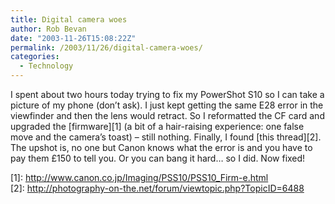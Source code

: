 ```yaml
---
title: Digital camera woes
author: Rob Bevan
date: "2003-11-26T15:08:22Z"
permalink: /2003/11/26/digital-camera-woes/
categories:
  - Technology
---
```

I spent about two hours today trying to fix my PowerShot S10 so I can take a picture of my phone (don&#8217;t ask). I just kept getting the same E28 error in the viewfinder and then the lens would retract. So I reformatted the CF card and upgraded the [firmware][1] (a bit of a hair-raising experience: one false move and the camera&#8217;s toast) &#8211; still nothing. Finally, I found [this thread][2]. The upshot is, no one but Canon knows what the error is and you have to pay them £150 to tell you. Or you can bang it hard&#8230; so I did. Now fixed!

 [1]: http://www.canon.co.jp/Imaging/PSS10/PSS10_Firm-e.html<br />
 [2]: http://photography-on-the.net/forum/viewtopic.php?TopicID=6488

